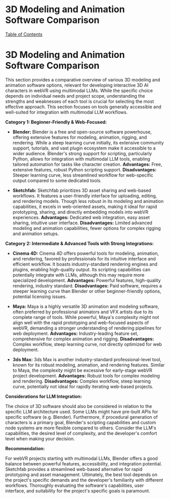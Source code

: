 # 3D Modeling and Animation Software Comparison

[Table of Contents](#table-of-contents)

# 3D Modeling and Animation Software Comparison

This section provides a comparative overview of various 3D modeling and animation software options, relevant for developing interactive 3D AI characters in webVR using multimodal LLMs.  While the specific choice depends on individual needs and project scope, understanding the strengths and weaknesses of each tool is crucial for selecting the most effective approach.  This section focuses on tools generally accessible and well-suited for integration with multimodal LLM workflows.


**Category 1:  Beginner-Friendly & Web-Focused:**

* **Blender:**  Blender is a free and open-source software powerhouse, offering extensive features for modeling, animation, rigging, and rendering. While a steep learning curve initially, its extensive community support, tutorials, and vast plugin ecosystem make it accessible to a wider audience.  Blender's strong support for scripting, particularly Python, allows for integration with multimodal LLM tools, enabling tailored automation for tasks like character creation.  **Advantages:** Free, extensive features, robust Python scripting support. **Disadvantages:** Steeper learning curve, less streamlined workflow for web-specific output compared to some dedicated tools.

* **Sketchfab:**  Sketchfab prioritizes 3D asset sharing and web-based workflows.  It features a user-friendly interface for uploading, editing, and rendering models.  Though less robust in its modeling and animation capabilities, it excels in web-oriented assets, making it ideal for rapid prototyping, sharing, and directly embedding models into webVR experiences.  **Advantages:** Dedicated web integration, easy asset sharing, intuitive user interface. **Disadvantages:** Limited advanced modeling and animation capabilities, fewer options for complex rigging and animation setups.


**Category 2:  Intermediate & Advanced Tools with Strong Integrations:**

* **Cinema 4D:** Cinema 4D offers powerful tools for modeling, animation, and rendering, favored by professionals for its intuitive interface and efficient workflow. It boasts industry-standard rendering engines and plugins, enabling high-quality output.  Its scripting capabilities can potentially integrate with LLMs, although this may require more specialized development.  **Advantages:** Powerful features, high-quality rendering, industry standard. **Disadvantages:** Paid software, requires a steeper learning curve than Blender or other beginner-friendly options, potential licensing issues.

* **Maya:** Maya is a highly versatile 3D animation and modeling software, often preferred by professional animators and VFX artists due to its complete range of tools. While powerful, Maya's complexity might not align well with the rapid prototyping and web-focused aspects of webVR, demanding a stronger understanding of rendering pipelines for web deployment. **Advantages:** Industry-leading feature set, comprehensive for complex animation and rigging. **Disadvantages:** Complex workflow, steep learning curve, not directly optimized for web deployment.


* **3ds Max:**  3ds Max is another industry-standard professional-level tool, known for its robust modeling, animation, and rendering features. Similar to Maya, the complexity might be excessive for early-stage webVR project development. **Advantages:** Robust tools for complex modeling and rendering. **Disadvantages:** Complex workflow, steep learning curve, potentially not ideal for rapidly iterating web-based projects.


**Considerations for LLM Integration:**

The choice of 3D software should also be considered in relation to the specific LLM architecture used. Some LLMs might have pre-built APIs for specific software (e.g. Blender).  Furthermore, if procedural generation of characters is a primary goal, Blender's scripting capabilities and custom node systems are more flexible compared to others. Consider the LLM's capabilities, the desired level of complexity, and the developer's comfort level when making your decision.

**Recommendation:**

For webVR projects starting with multimodal LLMs, Blender offers a good balance between powerful features, accessibility, and integration potential. Sketchfab provides a streamlined web-based alternative for rapid prototyping and asset management.  Ultimately, the best tool depends on the project's specific demands and the developer's familiarity with different workflows. Thoroughly evaluating the software's capabilities, user interface, and suitability for the project's specific goals is paramount.


<a id='chapter-10-subchapter-4'></a>